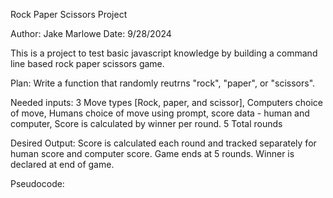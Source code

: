 Rock Paper Scissors Project

Author: Jake Marlowe 
Date: 9/28/2024

This is a project to test basic javascript knowledge by building a command line based rock paper scissors game.

Plan: Write a function that randomly reutrns "rock", "paper", or "scissors".

Needed inputs: 3 Move types [Rock, paper, and scissor], Computers choice of move, Humans choice of move using prompt, score data - human and computer, Score is calculated by winner per round. 5 Total rounds

Desired Output: Score is calculated each round and tracked separately for human score and computer score. Game ends at 5 rounds. Winner is declared at end of game.

Pseudocode:
